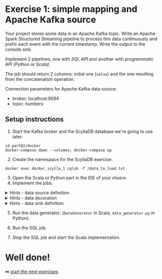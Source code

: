 # Exercise 1: simple mapping and Apache Kafka source

Your project stores some data in an Apache Kafka topic. Write an Apache Spark Structured Streaming pipeline to process this data continuously and prefix each event with the current timestamp. Write the output to the console sink.

Implement 2 pipelines, one with *SQL API* and another with *programmatic API (Python or Scala)*. 

The job should return 2 columns: initial one (`value`) and the one resulting from the concatenation operation.

Connection parameters for Apache Kafka data source:

* broker: localhost:9094
* topic: numbers

## Setup instructions

1. Start the Kafka broker and the ScyllaDB database we're going to use later:
```
cd part02/docker
docker-compose down --volumes; docker-compose up
```
2. Create the namespace for the ScyllaDB exercise:
```
docker exec docker_scylla_1 cqlsh -f /data_to_load.txt
```

3. Open the Scala or Python part in the IDE of your choice.
4. Implement the jobs.

<details>
<summary>Hints - data source definition</summary>

```
spark.readStream.format("kafka").option("..define your connection options here..")
```
</details>
	
<details>
<summary>Hints - data decoration</summary>

SQL:
```
CONCAT_WS(' ', 'Spark', 'SQL')
```

Python:
```
TODO:
```

Scala:
```
.map(..decoration logic here.)
```
</details>

<details>
<summary>Hints - data sink definition</summary>
```
.writeStream.format("console").option("truncate", false).option("checkpointLocation", "....")
```
</details>

5. Run the data generator: (`DataGenerator` in Scala, `data_generator.py` in Python).

6. Run the SQL job.

7. Stop the SQL job and start the Scala implementation.

# Well done! 
⏭️ [start the next exercises](exercise2.md)
